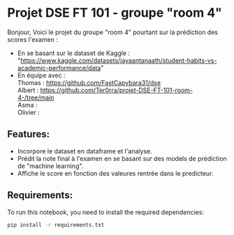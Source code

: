 # Projet DSE FT 101 - groupe "room 4"

Bonjour, 
Voici le projet du groupe "room 4" pourtant sur la prédiction des scores l'examen :
 - En se basant sur le dataset de Kaggle :  
 "https://www.kaggle.com/datasets/jayaantanaath/student-habits-vs-academic-performance/data"
 - En équipe avec :  
Thomas   : https://github.com/FastCapybara31/dse  
Albert   : https://github.com/Ter0rra/projet-DSE-FT-101-room-4-/tree/main  
Asma     :  
Olivier  :  

## Features:
- Incorpore le dataset en dataframe et l'analyse.
- Prédit la note final à l'examen en se basant sur des models de prédiction de "machine learning".
- Affiche le score en fonction des valeures rentrée dans le predicteur.


## Requirements:
To run this notebook, you need to install the required dependencies:

```bash
pip install -r requirements.txt
